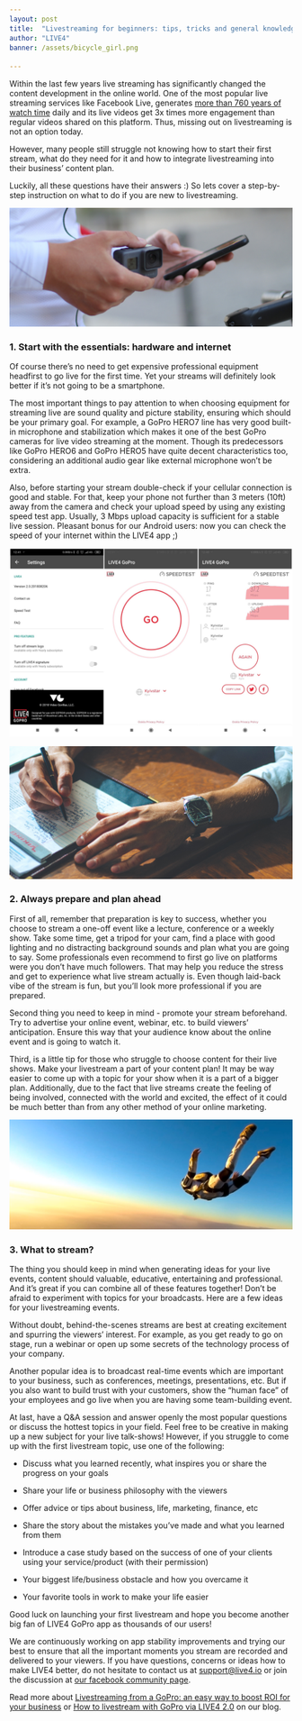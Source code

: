 ```yaml
---
layout: post
title:  "Livestreaming for beginners: tips, tricks and general knowledge on how to start"
author: "LIVE4"
banner: /assets/bicycle_girl.png

---
```


Within the last few years live streaming has significantly changed the content development in the online world. One
of the most popular live streaming services like Facebook Live, generates [more than 760 years of watch time](https://techcrunch.com/2015/11/04/facebook-video-views/)
daily and its live videos get 3x times more engagement than regular videos shared on this platform. Thus,  missing
out on livestreaming is not an option today.

However, many people still struggle not knowing how to start their first stream, what do they need for it and how
to integrate livestreaming into their business’ content plan.

Luckily, all these questions have their answers :) So lets cover a step-by-step instruction on what to do if you
are new to livestreaming.

![Essentials for livestreaming: GoPro camera and good internet connectivity](/assets/mitia.png)

### 1. Start with the essentials: hardware and internet

Of course there’s no need to get expensive professional equipment headfirst to go live for the first time. Yet your
streams will definitely look better if it’s not going to be a smartphone.

The most important things to pay attention to when choosing equipment for streaming live are sound quality and picture
stability, ensuring which should be your primary goal. For example, a GoPro HERO7 line has very good built-in
microphone and stabilization which makes it one of the best GoPro cameras for live video streaming at the moment.
Though its predecessors like GoPro HERO6 and GoPro HERO5 have quite decent characteristics too, considering an
additional audio gear like external microphone won’t be extra.

Also, before starting your stream double-check if your cellular connection is good and stable. For that, keep your
phone not further than 3 meters (10ft) away from the camera and check your upload speed by using any existing speed
test app. Usually, 3 Mbps upload capacity is sufficient for a stable live session. Pleasant bonus for our Android
users: now you can check the speed of your internet within the LIVE4 app ;)

![LIVE4 app’s internet speed test](/assets/kyivstar.png)

![Prepare a plan for your livestream from a GoPro camera](/assets/adolfo-felix.jpg)


### 2. Always prepare and plan ahead

First of all, remember that preparation is key to success, whether you choose to stream a one-off event like a
lecture, conference or a weekly show. Take some time, get a tripod for your cam, find a place with good lighting
and no distracting background sounds and plan what you are going to say. Some professionals even recommend to first
go live on platforms were you don’t have much followers. That may help you reduce the stress and get to experience
what live stream actually is. Even though laid-back vibe of the stream is fun, but you’ll look more professional if
you are prepared.

Second thing you need to keep in mind - promote your stream beforehand. Try to advertise your online event, webinar,
etc. to build viewers’ anticipation. Ensure this way that your audience know about the online event and is going to
watch it.

Third, is a little tip for those who struggle to choose content for their live shows. Make your livestream a part
of your content plan! It may be way easier to come up with a topic for your show when it is a part of a bigger plan.
Additionally, due to the fact that live streams create the feeling of being involved, connected with the world and
excited, the effect of it could be much better than from any other method of your online marketing.

![Ideas for live video streaming from GoPro camera via LIVE4 app](/assets/zhuker.png)

### 3. What to stream?

The thing you should keep in mind when generating ideas for your live events, content should valuable, educative,
entertaining and professional. And it’s great if you can combine all of these features together! Don’t be afraid to
experiment with topics for your broadcasts. Here are a few ideas for your livestreaming events.

Without doubt, behind-the-scenes streams are best at creating excitement and spurring the viewers’ interest. For
example, as you get ready to go on stage, run a webinar or open up some secrets of the technology process of your
company.

Another popular idea is to broadcast real-time events which are important to your business, such as conferences,
meetings, presentations, etc. But if you also want to build trust with your customers, show the “human face” of
your employees and go live when you are having some team-building event.

At last, have a Q&A session and answer openly the most popular questions or discuss the hottest topics in your
field. Feel free to be creative in making up a new subject for your live talk-shows! However, if you struggle to
come up with the first livestream topic, use one of the following:

 - Discuss what you learned recently, what inspires you or share the progress on your goals

 - Share your life or business philosophy with the viewers

 - Offer advice or tips about business, life, marketing, finance, etc

 - Share the story about the mistakes you’ve made and what you learned from them

 - Introduce a case study based on the success of one of your clients using your service/product (with their
 permission)

 - Your biggest life/business obstacle and how you overcame it

 - Your favorite tools in work to make your life easier

Good luck on launching your first livestream and hope you become another big fan of LIVE4 GoPro app as thousands
of our users!

We are continuously working on app stability improvements and trying our best to ensure that all the important
moments you stream  are recorded and delivered to your viewers. If you have questions, concerns or ideas how to
make LIVE4 better, do not hesitate to contact us at [support@live4.io](mailto:support@live4.io) or join the
discussion at [our facebook community page](https://www.facebook.com/LIVE4GoPro/).

Read more about [Livestreaming from a GoPro: an easy way to boost ROI for your business](https://live4.io/blog/livestreaming-from-a-gopro-an-easy-way-to-boost-roi-for-your-business)
or [How to livestream with GoPro via LIVE4 2.0](https://live4.io/blog/LIVE4-new-version-new-features) on our blog.
